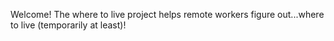Welcome!  The where to live project helps remote workers figure out...where to live (temporarily at least)!
